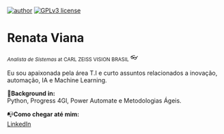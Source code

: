 [![author](https://img.shields.io/badge/author-rbviana-red.svg)](https://www.linkedin.com/in/renataborgesviana) [![GPLv3 license](https://img.shields.io/badge/License-GPLv3-blue.svg)](http://perso.crans.org/besson/LICENSE.html)

# Renata Viana
<sub>*Analista de Sistemas* at CARL ZEISS VISION BRASIL</sub> 👓

Eu sou apaixonada pela área T.I e curto assuntos relacionados a inovação, automação, IA e Machine Learning. 


:scroll:**Background in:** <br/>
Python, Progress 4Gl, Power Automate e Metodologias Ágeis.

:mailbox_with_no_mail:**Como chegar até mim:** <br/>
[LinkedIn](https://www.linkedin.com/in/renataborgesviana)


